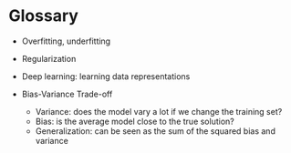 # Glossary
- Overfitting, underfitting
- Regularization
- Deep learning: learning data representations

- Bias-Variance Trade-off
    - Variance: does the model vary a lot if we change the training set?
    - Bias: is the average model close to the true solution?
    - Generalization: can be seen as the sum of the squared bias and variance


